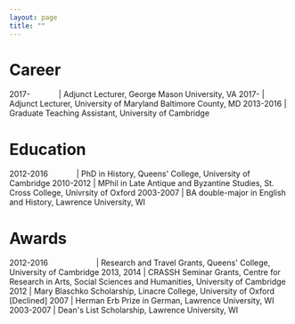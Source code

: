 ```yaml
---
layout: page
title: ""
---
```


# Career

2017-&nbsp;&nbsp;&nbsp;&nbsp;&nbsp;&nbsp;&nbsp;&nbsp;&nbsp;&nbsp;&nbsp;&nbsp; | Adjunct Lecturer, George Mason University, VA
2017- | Adjunct Lecturer, University of Maryland Baltimore County, MD
2013-2016 | Graduate Teaching Assistant, University of Cambridge

# Education

2012-2016 &nbsp;&nbsp;&nbsp;&nbsp;&nbsp;&nbsp;&nbsp;&nbsp;&nbsp;&nbsp;&nbsp; | PhD in History, Queens' College, University of Cambridge
2010-2012 | MPhil in Late Antique and Byzantine Studies, St. Cross College, Univrsity of Oxford 
2003-2007 | BA double-major in English and History, Lawrence University, WI

# Awards

2012-2016 &nbsp;&nbsp;&nbsp;&nbsp;&nbsp;&nbsp;&nbsp;&nbsp;&nbsp;&nbsp;&nbsp;&nbsp;&nbsp;&nbsp;&nbsp;&nbsp;&nbsp;&nbsp;&nbsp;&nbsp; | Research and Travel Grants, Queens' College, University of Cambridge 
2013, 2014 | CRASSH Seminar Grants, Centre for Research in Arts, Social Sciences and Humanities, University of Cambridge 
2012 | Mary Blaschko Scholarship, Linacre College, University of Oxford [Declined] 
2007 | Herman Erb Prize in German, Lawrence University, WI 
2003-2007 | Dean's List Scholarship, Lawrence University, WI  
